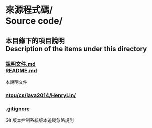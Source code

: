 # 來源程式碼/<br>Source code/

## 本目錄下的項目說明<br />Description of the items under this directory
### [說明文件.md<br />README.md](README.md)
本說明文件

### [ntou/cs/java2014/HenryLin/](ntou/cs/java2014/HenryLin/)

### [.gitignore](.gitignore)
Git 版本控制系統版本追蹤忽略規則